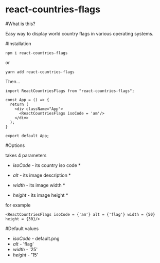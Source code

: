 # react-countries-flags

#What is this?

Easy way to display world country flags in various operating systems. 

#Installation

`npm i react-countries-flags`

or

`yarn add react-countries-flags`

Then...

```
import ReactCountriesFlags from "react-countries-flags";

const App = () => {
  return (
    <div className="App">
      <ReactCountriesFlags isoCode = 'am'/>
    </div>
  );
}

export default App;

```
#Options

<ReactCountriesFlags/> takes 4 parameters
* *isoCode* - its country iso code *

* *alt* - its image description *

* *width* - its image width *

* *height* - its image height * 

for example 

```
<ReactCountriesFlags isoCode = {'am'} alt = {'flag'} width = {50} height = {30}/>
```

#Default values

* *isoCode* - default.png
* *alt* - 'flag'
* *width* - '25'
* *height* - '15'
